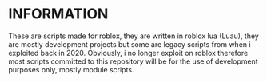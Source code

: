 # INFORMATION

These are scripts made for roblox, they are written in roblox lua (Luau), they are mostly development projects but some are legacy scripts from when i exploited back in 2020. 
Obviously, i no longer exploit on roblox therefore most scripts committed to this repository will be for the use of development purposes only, mostly module scripts.
